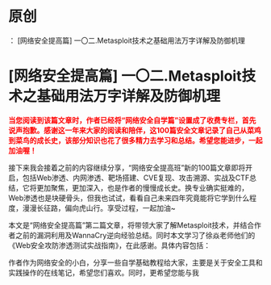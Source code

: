 # 原创
：  [网络安全提高篇] 一〇二.Metasploit技术之基础用法万字详解及防御机理

# [网络安全提高篇] 一〇二.Metasploit技术之基础用法万字详解及防御机理

<font color="red">**当您阅读到该篇文章时，作者已经将“网络安全自学篇”设置成了收费专栏，首先说声抱歉。感谢这一年来大家的阅读和陪伴，这100篇安全文章记录了自己从菜鸡到菜鸟的成长史，该部分知识也花了很多精力去学习和总结。希望您能进步，一起加油喔！**</font>

接下来我会接着之前的内容继续分享，“网络安全提高班”新的100篇文章即将开启，包括Web渗透、内网渗透、靶场搭建、CVE复现、攻击溯源、实战及CTF总结，它将更加聚焦，更加深入，也是作者的慢慢成长史。换专业确实挺难的，Web渗透也是块硬骨头，但我也试试，看看自己未来四年究竟能将它学到什么程度，漫漫长征路，偏向虎山行。享受过程，一起加油~

本文是“网络安全提高篇”第二篇文章，将带领大家了解Metasploit技术，并结合作者之前的漏洞利用及WannaCry逆向经验总结。同时本文学习了徐焱老师他们的《Web安全攻防渗透测试实战指南》，在此感谢。具体内容包括：

作者作为网络安全的小白，分享一些自学基础教程给大家，主要是关于安全工具和实践操作的在线笔记，希望您们喜欢。同时，更希望您能与我
